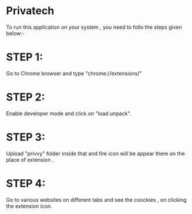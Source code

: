 # Privatech
To run this application on your system , you need to follo the steps given below:-
# STEP 1:
Go to Chrome browser and type "chrome://extensions/"
# STEP 2:
Enable developer mode and click on "load unpack".
# STEP 3: 
Upload "privvy" folder inside that and fire icon will be appear there on the place of extension .
# STEP 4:
Go to various websites on different tabs and see the coockies , on clicking the extension icon.

